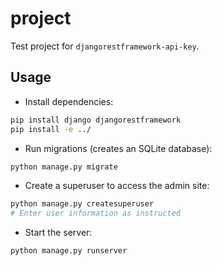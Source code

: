 # project

Test project for `djangorestframework-api-key`.

## Usage

- Install dependencies:

```bash
pip install django djangorestframework
pip install -e ../
```

- Run migrations (creates an SQLite database):

```bash
python manage.py migrate
```

- Create a superuser to access the admin site:

```bash
python manage.py createsuperuser
# Enter user information as instructed
```

- Start the server:

```bash
python manage.py runserver
```
